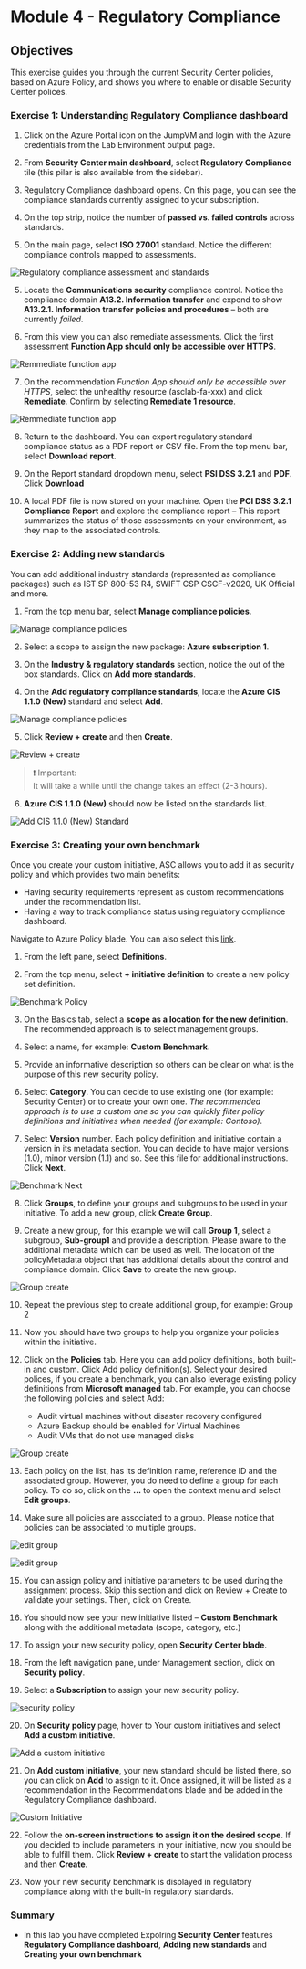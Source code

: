# Module 4 - Regulatory Compliance


## Objectives
This exercise guides you through the current Security Center policies, based on Azure Policy, and shows you where to enable or disable Security Center polices.

### Exercise 1: Understanding Regulatory Compliance dashboard

1.	Click on the Azure Portal icon on the JumpVM and login with the Azure credentials from the Lab Environment output page.

2.	From **Security Center main dashboard**, select **Regulatory Compliance** tile (this pilar is also available from the sidebar).

2.	Regulatory Compliance dashboard opens. On this page, you can see the compliance standards currently assigned to your subscription.

3.	On the top strip, notice the number of **passed vs. failed controls** across standards.

4.	On the main page, select **ISO 27001** standard. Notice the different compliance controls mapped to assessments.

![Regulatory compliance assessment and standards](../Images/asc-regulatory-compliance-assessment-standards.png)

5.	Locate the **Communications security** compliance control. Notice the compliance domain **A13.2. Information transfer** and expend to show **A13.2.1. Information transfer policies and procedures** – both are currently *failed*.

6.	From this view you can also remediate assessments. Click the first assessment **Function App should only be accessible over HTTPS**.

![Remmediate function app](../Images/communications-security.png)

7.	On the recommendation *Function App should only be accessible over HTTPS*, select the unhealthy resource (asclab-fa-xxx) and click **Remediate**. Confirm by selecting **Remediate 1 resource**.

![Remmediate function app](../Images/asc-remmediate-function-app.gif?raw=true)

8.	Return to the dashboard. You can export regulatory standard compliance status as a PDF report or CSV file. From the top menu bar, select **Download report**.

9.	On the Report standard dropdown menu, select **PSI DSS 3.2.1** and **PDF**. Click **Download**

10.	A local PDF file is now stored on your machine. Open the **PCI DSS 3.2.1 Compliance Report** and explore the compliance report – This report summarizes the status of those assessments on your environment, as they map to the associated controls.

### Exercise 2: Adding new standards

You can add additional industry standards (represented as compliance packages) such as IST SP 800-53 R4, SWIFT CSP CSCF-v2020, UK Official and more.

1.	From the top menu bar, select **Manage compliance policies**.

![Manage compliance policies](../Images/manage-compliance-policies.png)

2.	Select a scope to assign the new package: **Azure subscription 1**.

3.	On the **Industry & regulatory standards** section, notice the out of the box standards. Click on **Add more standards**.

4.	On the **Add regulatory compliance standards**, locate the **Azure CIS 1.1.0 (New)** standard and select **Add**.

![Manage compliance policies](../Images/add-more-standards.png)

5.	Click **Review + create** and then **Create**.

![Review + create](../Images/add-more-standards-create.png)

> ❗ Important: <br>
> It will take a while until the change takes an effect (2-3 hours).

6.	**Azure CIS 1.1.0 (New)** should now be listed on the standards list.

![Add CIS 1.1.0 (New) Standard](../Images/asc-azure-cis-new-standard.gif?raw=true)

### Exercise 3: Creating your own benchmark

Once you create your custom initiative, ASC allows you to add it as security policy and which provides two main benefits:
* Having security requirements represent as custom recommendations under the recommendation list.
* Having a way to track compliance status using regulatory compliance dashboard.

Navigate to Azure Policy blade. You can also select this [link](https://portal.azure.com/#blade/Microsoft_Azure_Policy/PolicyMenuBlade/Overview).

1.	From the left pane, select **Definitions**.

2.	From the top menu, select **+ initiative definition** to create a new policy set definition.

![Benchmark Policy](../Images/benchmark-policy.png)

3.	On the Basics tab, select a **scope as a location for the new definition**. The recommended approach is to select management groups.

4.	Select a name, for example: **Custom Benchmark**.

5.	Provide an informative description so others can be clear on what is the purpose of this new security policy.

6.	Select **Category**. You can decide to use existing one (for example: Security Center) or to create your own one. *The recommended approach is to use a custom one so you can quickly filter policy definitions and initiatives when needed (for example: Contoso)*.

7.	Select **Version** number. Each policy definition and initiative contain a version in its metadata section. You can decide to have major versions (1.0), minor version (1.1) and so. See this file for additional instructions. Click **Next**.

![Benchmark Next](../Images/benchmark-create.png)

8.	Click **Groups**, to define your groups and subgroups to be used in your initiative. To add a new group, click **Create Group**.

9.	Create a new group, for this example we will call **Group 1**, select a subgroup, **Sub-group1** and provide a description. Please aware to the additional metadata which can be used as well. The location of the policyMetadata object that has additional details about the control and compliance domain. Click **Save** to create the new group.

![Group create](../Images/group-policy.png)

10.	Repeat the previous step to create additional group, for example: Group 2

11.	Now you should have two groups to help you organize your policies within the initiative.

12.	Click on the **Policies** tab. Here you can add policy definitions, both built-in and custom. Click Add policy definition(s). Select your desired polices, if you create a benchmark, you can also leverage existing policy definitions from **Microsoft managed** tab. For example, you can choose the following policies and select Add:
    -	Audit virtual machines without disaster recovery configured
    -	Azure Backup should be enabled for Virtual Machines
    -	Audit VMs that do not use managed disks

![Group create](../Images/add-policy.png)

13.	Each policy on the list, has its definition name, reference ID and the associated group. However, you do need to define a group for each policy. To do so, click on the **…** to open the context menu and select **Edit groups**.

14.	Make sure all policies are associated to a group. Please notice that policies can be associated to multiple groups.

![edit group](../Images/edit-group.png)

![edit group](../Images/edit-group1.png)

15.	You can assign policy and initiative parameters to be used during the assignment process. Skip this section and click on Review + Create to validate your settings. Then, click on Create.
16.	You should now see your new initiative listed – **Custom Benchmark** along with the additional metadata (scope, category, etc.)

17.	To assign your new security policy, open **Security Center blade**.

18.	From the left navigation pane, under Management section, click on **Security policy**.

19.	Select a **Subscription** to assign your new security policy.

![security policy](../Images/security-policy.png)

20.	On **Security policy** page, hover to Your custom initiatives and select **Add a custom initiative**. 

![Add a custom initiative](../Images/add-a-custom-initiative.png)

21.	On **Add custom initiative**, your new standard should be listed there, so you can click on **Add** to assign to it. Once assigned, it will be listed as a recommendation in the Recommendations blade and be added in the Regulatory Compliance dashboard.

![Custom Initiative](../Images/custom-initiative.png)

22.	Follow the **on-screen instructions to assign it on the desired scope**. If you decided to include parameters in your initiative, now you should be able to fulfill them. Click **Review + create** to start the validation process and then **Create**.

23.	Now your new security benchmark is displayed in regulatory compliance along with the built-in regulatory standards.

### Summary

  * In this lab you have completed Expolring **Security Center** features **Regulatory Compliance dashboard**, **Adding new standards** and **Creating your own benchmark**
